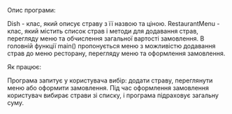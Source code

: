 Опис програми:

Dish - клас, який описує страву з її назвою та ціною.
RestaurantMenu - клас, який містить список страв і методи для додавання страв, перегляду меню та обчислення загальної вартості замовлення.
В головній функції main() пропонується меню з можливістю додавання страв до меню ресторану, перегляду меню та оформлення замовлення.

Як працює:

Програма запитує у користувача вибір: додати страву, переглянути меню або оформити замовлення.
Під час оформлення замовлення користувач вибирає страви зі списку, і програма підраховує загальну суму.
